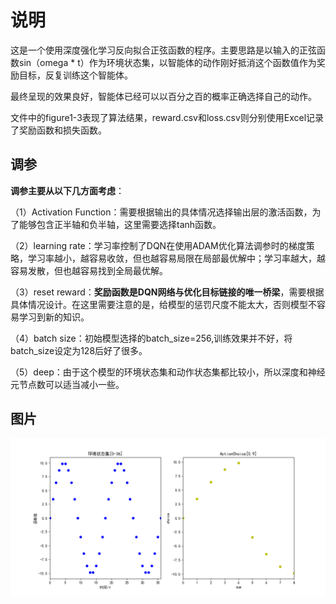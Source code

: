 # **说明**
这是一个使用深度强化学习反向拟合正弦函数的程序。主要思路是以输入的正弦函数sin（omega * t）作为环境状态集，以智能体的动作刚好抵消这个函数值作为奖励目标，反复训练这个智能体。

最终呈现的效果良好，智能体已经可以以百分之百的概率正确选择自己的动作。

文件中的figure1-3表现了算法结果，reward.csv和loss.csv则分别使用Excel记录了奖励函数和损失函数。
## 调参
**调参主要从以下几方面考虑**：

（1）Activation Function：需要根据输出的具体情况选择输出层的激活函数，为了能够包含正半轴和负半轴，这里需要选择tanh函数。

（2）learning rate：学习率控制了DQN在使用ADAM优化算法调参时的梯度策略，学习率越小，越容易收敛，但也越容易局限在局部最优解中；学习率越大，越容易发散，但也越容易找到全局最优解。

（3）reset reward：**奖励函数是DQN网络与优化目标链接的唯一桥梁**，需要根据具体情况设计。在这里需要注意的是，给模型的惩罚尺度不能太大，否则模型不容易学习到新的知识。

（4）batch size：初始模型选择的batch_size=256,训练效果并不好，将batch_size设定为128后好了很多。

（5）deep：由于这个模型的环境状态集和动作状态集都比较小，所以深度和神经元节点数可以适当减小一些。
## 图片
![](https://github.com/ziping0509X/SensorModel/blob/master/Figure_1.png)



